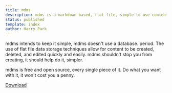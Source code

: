 ```yaml
---
title: mdms
description: mdms is a markdown based, flat file, simple to use content management system built upon PHP for super easy deployment.
status: published
template: index
author: Harry Park
---
```

mdms intends to keep it simple, mdms doesn't use a database. period. The use of flat file data storage techniques allow for content to be created, deleted, and edited quickly and easily. mdms shouldn't stop you from creating, it should help do it, simpler.

mdms is free and open source, every single piece of it. Do what you want with it, it won't cost you a penny.

<a target="_blank" href="https://github.com/harryparkdotio/mdms/releases" class="btn btn-primary">Download</a>